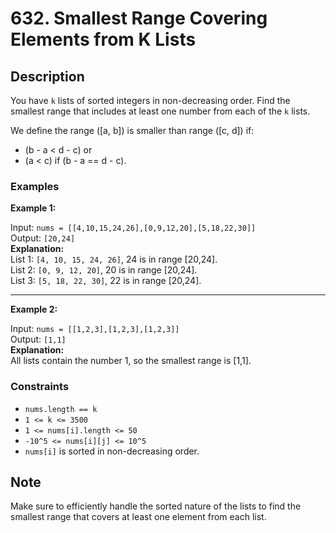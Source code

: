 # 632. Smallest Range Covering Elements from K Lists

## Description

You have `k` lists of sorted integers in non-decreasing order. Find the smallest range that includes at least one number from each of the `k` lists.

We define the range \([a, b]\) is smaller than range \([c, d]\) if:
- \(b - a < d - c\) or
- \(a < c\) if \(b - a == d - c\).

### Examples

**Example 1:**

Input: `nums = [[4,10,15,24,26],[0,9,12,20],[5,18,22,30]]`  
Output: `[20,24]`  
**Explanation:**  
List 1: `[4, 10, 15, 24, 26]`, 24 is in range [20,24].  
List 2: `[0, 9, 12, 20]`, 20 is in range [20,24].  
List 3: `[5, 18, 22, 30]`, 22 is in range [20,24].

---

**Example 2:**

Input: `nums = [[1,2,3],[1,2,3],[1,2,3]]`  
Output: `[1,1]`  
**Explanation:**  
All lists contain the number 1, so the smallest range is [1,1].

### Constraints

- `nums.length == k`
- `1 <= k <= 3500`
- `1 <= nums[i].length <= 50`
- `-10^5 <= nums[i][j] <= 10^5`
- `nums[i]` is sorted in non-decreasing order.

## Note

Make sure to efficiently handle the sorted nature of the lists to find the smallest range that covers at least one element from each list.
